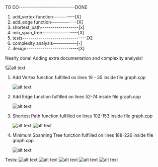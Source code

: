 TO DO----------------------------DONE
1. add_vertex function-----------[X]
2. add_edge function-------------[X]
3. shortest_path-------------------[x]
4. min_span_tree------------------[X]
5. tests--------------------------------[X]
6. complexity analysis------------[-]
7. design--------------------------[X]
   
Nearly done! Adding extra documentation and complexity analysis!

!![alt text](https://github.com/MariMari01/CS260/blob/main/final/design.png?raw=true)

1. Add Vertex function fulfilled on lines 19 - 35 inside file graph.cpp

   ![alt text](https://github.com/MariMari01/CS260/blob/main/final/add_vertex.png?raw=true)

2. Add Edge function fulfilled on lines 52-74 inside file graph.cpp

   ![alt text](https://github.com/MariMari01/CS260/blob/main/final/add_edge.png?raw=true)

3. Shortest Path function fulfilled on lines 102-153 inside file graph.cpp

   ![alt text](https://github.com/MariMari01/CS260/blob/main/final/shortest_path_1.png?raw=true)
   ![alt text](https://github.com/MariMari01/CS260/blob/main/final/shortest_path_2.png?raw=true)

4. Minimum Spanning Tree function fulfilled on lines 188-226 inside file graph.cpp

   ![alt text](https://github.com/MariMari01/CS260/blob/main/final/minimum_spanning_tree.png?raw=true)


Tests:
   ![alt text](https://github.com/MariMari01/CS260/blob/main/final/test_1.png?raw=true)
   ![alt text](https://github.com/MariMari01/CS260/blob/main/final/test_2.png?raw=true)
   ![alt text](https://github.com/MariMari01/CS260/blob/main/final/test_3.png?raw=true)
   ![alt text](https://github.com/MariMari01/CS260/blob/main/final/test_4.png?raw=true)
   ![alt text](https://github.com/MariMari01/CS260/blob/main/final/test_5.png?raw=true)
